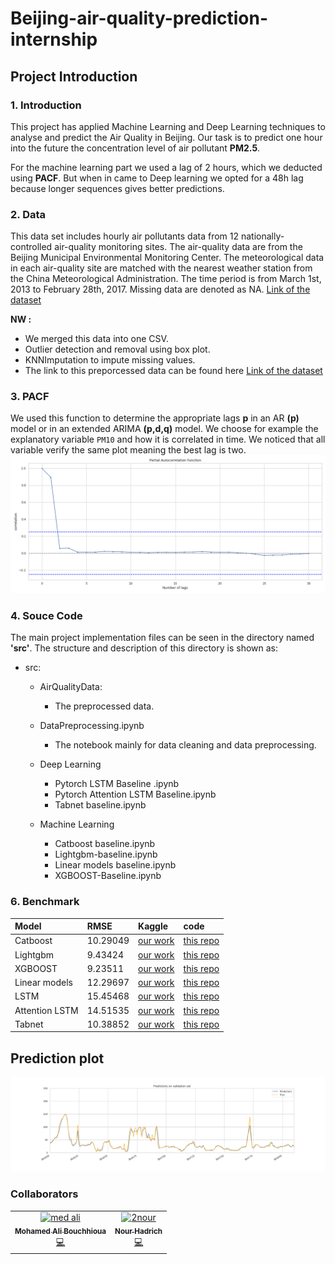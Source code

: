# Beijing-air-quality-prediction-internship

## Project Introduction
### 1. Introduction
This project has applied  Machine Learning and Deep Learning techniques to analyse and predict the Air Quality in Beijing. Our task is to predict one hour into the future the concentration level of air pollutant **PM2.5**.

For the machine learning part we used a lag of 2 hours, which we deducted using **PACF**.
But when in came to Deep learning we opted for a 48h lag because longer sequences gives better predictions.

### 2. Data
This data set includes hourly air pollutants data from 12 nationally-controlled air-quality monitoring sites. The air-quality data are from the Beijing Municipal Environmental Monitoring Center. The meteorological data in each air-quality site are matched with the nearest weather station from the China Meteorological Administration. The time period is from March 1st, 2013 to February 28th, 2017. Missing data are denoted as NA. [Link of the dataset](https://archive.ics.uci.edu/ml/datasets/Beijing+Multi-Site+Air-Quality+Data?fbclid=IwAR0SfBi3p0RYjQBL3Vh1QCDFdAkPP5VTj_JhMqQkIteHk-O1q4bjQYw7mOQ)

  **NW :**
- We merged this data into one CSV.
- Outlier detection and removal using box plot.
- KNNImputation to impute missing values.
- The link to this preporcessed data can be found here [Link of the dataset](https://www.kaggle.com/datasets/medali1992/beijing-air-quality-preprocessed)



### 3. PACF
We used this function to determine the appropriate lags **p** in an AR **(p)** model or in an extended ARIMA **(p,d,q)** model.
We choose for example the explanatory variable `PM10` and how it is correlated in time.
We noticed that all variable verify the same plot meaning the best lag is two.
![PACF](src/Images/PACF-plot.png)


### 4. Souce Code
The main project implementation files can be seen in the directory named **'src'**. The structure and description of this directory is shown as:
- src:
    - AirQualityData:
        - The preprocessed data.
    - DataPreprocessing.ipynb
        - The notebook mainly for data cleaning and data preprocessing.
    - Deep Learning
        - Pytorch LSTM Baseline .ipynb
        - Pytorch Attention LSTM Baseline.ipynb
        - Tabnet baseline.ipynb

    - Machine Learning
        - Catboost baseline.ipynb
        - Lightgbm-baseline.ipynb
        - Linear models baseline.ipynb
        - XGBOOST-Baseline.ipynb
    
### 6. Benchmark

| Model | RMSE | Kaggle | code | 
|:---|:---|:---|:---| 
| Catboost |10.29049 | [our work](https://www.kaggle.com/code/nourhadrich/catboost-baseline) | [this repo](https://github.com/medAli-ai/Beijing-air-quality-prediction-internship/blob/main/src/MachineLearning/Catboost%20Baseline.ipynb)| 
| Lightgbm |  9.43424 | [our work](https://www.kaggle.com/code/khalil20cherif/linear-models-baseline) | [this repo](https://github.com/medAli-ai/Beijing-air-quality-prediction-internship/blob/main/src/MachineLearning/lightgbm-baseline.ipynb)| 
| XGBOOST | 9.23511 | [our work]() | [this repo](https://github.com/medAli-ai/Beijing-air-quality-prediction-internship/blob/main/src/MachineLearning/XGBOOST-Baseline.ipynb)|
| Linear models | 12.29697 | [our work](https://www.kaggle.com/code/khalil20cherif/linear-models-baseline) | [this repo](https://github.com/medAli-ai/Beijing-air-quality-prediction-internship/blob/main/src/MachineLearning/Linear%20models%20baseline.ipynb)| 
| LSTM | 15.45468 | [our work](https://www.kaggle.com/code/medali1992/beijing-pytorch-lstm-baseline) | [this repo](https://github.com/medAli-ai/Beijing-air-quality-prediction-internship/blob/main/src/Deep%20Learning/Pytorch%20LSTM%20Baseline.ipynb)| 
| Attention LSTM | 14.51535 | [our work](https://www.kaggle.com/code/medali1992/beijing-pytorch-attention-lstm-baseline) | [this repo](https://github.com/medAli-ai/Beijing-air-quality-prediction-internship/blob/main/src/Deep%20Learning/Pytorch%20Attention%20LSTM%20Baseline.ipynb)| 
| Tabnet | 10.38852 | [our work](https://www.kaggle.com/code/medali1992/aug-tps-tabnetclassifier) | [this repo](https://github.com/medAli-ai/Beijing-air-quality-prediction-internship/blob/main/src/MachineLearning/Tabnet%20baseline.ipynb)|

## Prediction plot
![Prediction](src/Images/prediction-plot.png)



### Collaborators <!-- ALL-CONTRIBUTORS-BADGE:START - Do not remove or modify this section -->
<!-- ALL-CONTRIBUTORS-BADGE:END -->

<!-- ALL-CONTRIBUTORS-LIST:START - Do not remove or modify this section -->
<!-- prettier-ignore -->
<table>
  <tr>
   <td align="center">
         <a href="https://github.com/medAli-ai"><img src="https://avatars.githubusercontent.com/u/42294664?v=4" width=100px alt="med ali"/> 
         <br/>
         <sub><b>Mohamed Ali Bouchhioua</b></sub></a><br /><a href="https://github.com/medAli-ai" title="Code">💻</a> 
   </td>
   <td align="center">
         <a href="https://github.com/2nour"><img src="https://avatars.githubusercontent.com/u/52534067?v=4" width=100px alt="2nour"/> 
         <br/>
         <sub><b>Nour Hadrich</b></sub></a><br /><a href="https://github.com/2nour" title="Code">💻</a> 
   </td>
   </tr>
   
   

</table>




            
